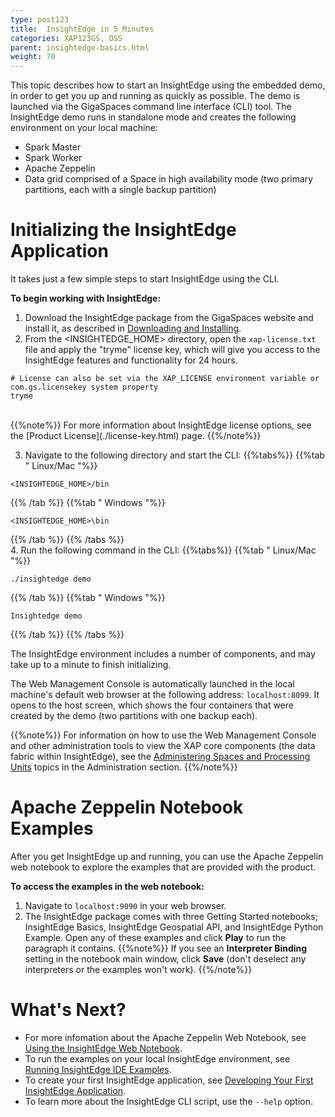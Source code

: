 ```yaml
---
type: post123
title:  InsightEdge in 5 Minutes
categories: XAP123GS, OSS
parent: insightedge-basics.html
weight: 70
---
```


This topic describes how to start an InsightEdge using the embedded demo, in order to get you up and running as quickly as possible. The demo is launched via the GigaSpaces command line interface (CLI) tool. The InsightEdge demo runs in standalone mode and creates the following environment on your local machine:

* Spark Master
* Spark Worker
* Apache Zeppelin
* Data grid comprised of a Space in high availability mode (two primary partitions, each with a single backup partition)

# Initializing the InsightEdge Application

It takes just a few simple steps to start InsightEdge using the CLI.

**To begin working with InsightEdge:**

1. Download the InsightEdge package from the GigaSpaces website and install it, as described in [Downloading and Installing](./installation.html).
2. From the <INSIGHTEDGE_HOME> directory, open the `xap-license.txt` file and apply the "tryme" license key, which will give you access to the InsightEdge features and functionality for 24 hours.
```
# License can also be set via the XAP_LICENSE environment variable or com.gs.licensekey system property
tryme
```
<br>
{{%note%}}
For more information about InsightEdge license options, see the [Product License](./license-key.html) page.
{{%/note%}}

3. Navigate to the following directory and start the CLI:
{{%tabs%}}
{{%tab "  Linux/Mac "%}}

```
<INSIGHTEDGE_HOME>/bin
```

{{% /tab %}}
{{%tab "  Windows "%}}

```
<INSIGHTEDGE_HOME>\bin
```

{{% /tab %}}
{{% /tabs %}}
<br>
4. Run the following command in the CLI:
{{%tabs%}}
{{%tab "  Linux/Mac "%}}

```
./insightedge demo
 ```

{{% /tab %}}
{{%tab "  Windows "%}}

```
Insightedge demo
 ```

{{% /tab %}}
{{% /tabs %}}
<br>

The InsightEdge environment includes a number of components, and may take up to a minute to finish initializing.

The Web Management Console is automatically launched in the local machine's default web browser at the following address: `localhost:8099`. It opens to the host screen, which shows the four containers that were created by the demo (two partitions with one backup each). 

{{%note%}}
For information on how to use the Web Management Console and other administration tools to view the XAP core components (the data fabric within InsightEdge), see the [Administering Spaces and Processing Units](../admin/admin-spaces-pu.html) topics in the Administration section.
{{%/note%}}

# Apache Zeppelin Notebook Examples

After you get InsightEdge up and running, you can use the Apache Zeppelin web notebook to explore the examples that are provided with the product.

**To access the examples in the web notebook:**

1. Navigate to `localhost:9090` in your web browser.
2. The InsightEdge package comes with three Getting Started notebooks; InsightEdge Basics, InsightEdge Geospatial API, and InsightEdge Python Example. Open any of these examples and click **Play** to run the paragraph it contains.
{{%note%}}
If you see an **Interpreter Binding** setting in the notebook main window, click **Save** (don't deselect any interpreters or the examples won't work).
{{%/note%}}


# What's Next?

* For more infomation about the Apache Zeppelin Web Notebook, see [Using the InsightEdge Web Notebook](insightedge-zeppelin.html).
* To run the examples on your local InsightEdge environment, see [Running InsightEdge IDE Examples](insightedge-examples.html).
* To create your first InsightEdge application, see [Developing Your First InsightEdge Application](insightedge-first-app.html).
* To learn more about the InsightEdge CLI script, use the `--help` option.

